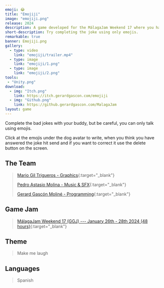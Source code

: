 ```yaml
---
emoji: 😂
title: "Emojiji"
image: "emojiji.png"
release: 2024
description: A game developed for the MálagaJam Weekend 17 where you have to complete some jokes using only emojis.
short-description: Try completing the joke using only emojis.
remarkable: true
banner: Emojiji.png
gallery:
  - type: video
    link: "emojiji/trailer.mp4"
  - type: image
    link: "emojiji/1.png"
  - type: image
    link: "emojiji/2.png"
tools:
 - "Unity.png"
download:
  - img: "Itch.png"
    link: https://itch.gerardgascon.com/emojiji
  - img: "Github.png"
    link: https://github.gerardgascon.com/MalagaJam
layout: game
---
```


Complete the bad jokes with your buddy, but be careful, you can only talk using emojis.

Click at the emojis under the dog avatar to write, when you think you have answered the joke hit send and if you want to correct it use the delete button on the screen.

## The Team

> [Mario Gil Trigueros - Graphics](https://twitter.com/Afroskeleton_/){:target="_blank"}
>
> [Pedro Astasio Molina - Music & SFX](https://twitter.com/Pedro_Astasio/){:target="_blank"}
>
> [Gerard Gascón Moliné - Programming](https://twitter.com/G_of_Geri/){:target="_blank"}

## Game Jam

> [MálagaJam Weekend 17 (GGJ) --- January 26th - 28th 2024 (48 hours)](https://itch.io/jam/malagajam-weekend-17/){:target="_blank"}

## Theme

> Make me laugh

## Languages

> Spanish
